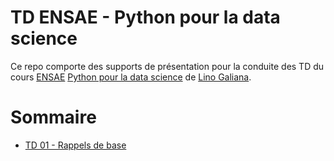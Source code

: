 # TD ENSAE - Python pour la data science

Ce repo comporte des supports de présentation pour la conduite des TD du cours [ENSAE](https://www.ensae.fr/) [Python pour la data science](https://pythonds.linogaliana.fr/) de [Lino Galiana](https://github.com/linogaliana).

# Sommaire

- [TD 01 - Rappels de base](./slides/TD_01_rappels_de_base.html/#intro)
